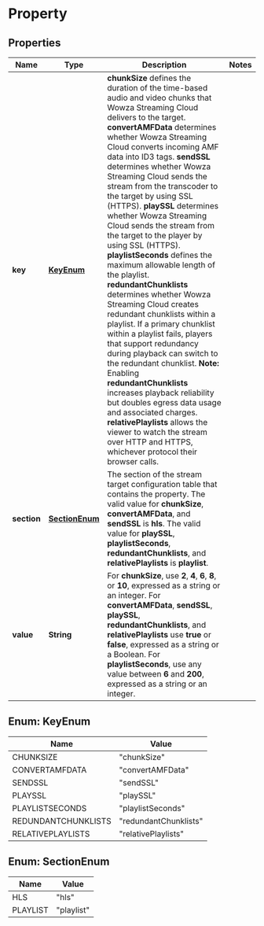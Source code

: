 
# Property

## Properties
Name | Type | Description | Notes
------------ | ------------- | ------------- | -------------
**key** | [**KeyEnum**](#KeyEnum) | **chunkSize** defines the duration of the time-based audio and video chunks that Wowza Streaming Cloud delivers to the target.  **convertAMFData** determines whether Wowza Streaming Cloud converts incoming AMF data into ID3 tags.  **sendSSL** determines whether Wowza Streaming Cloud sends the stream from the transcoder to the target by using SSL (HTTPS).  **playSSL** determines whether Wowza Streaming Cloud sends the stream from the target to the player by using SSL (HTTPS).  **playlistSeconds** defines the maximum allowable length of the playlist.  **redundantChunklists** determines whether Wowza Streaming Cloud creates redundant chunklists within a playlist. If a primary chunklist within a playlist fails, players that support redundancy during playback can switch to the redundant chunklist. **Note:** Enabling **redundantChunklists** increases playback reliability but doubles egress data usage and associated charges. **relativePlaylists** allows the viewer to watch the stream over HTTP and HTTPS, whichever protocol their browser calls. | 
**section** | [**SectionEnum**](#SectionEnum) | The section of the stream target configuration table that contains the property.  The valid value for **chunkSize**, **convertAMFData**, and **sendSSL** is **hls**.  The valid value for **playSSL**, **playlistSeconds**, **redundantChunklists**, and **relativePlaylists** is **playlist**. | 
**value** | **String** | For **chunkSize**, use **2**, **4**, **6**, **8**, or **10**, expressed as a string or an integer.  For **convertAMFData**, **sendSSL**, **playSSL**, **redundantChunklists**, and **relativePlaylists** use **true** or **false**, expressed as a string or a Boolean.  For **playlistSeconds**, use any value between **6** and **200**, expressed as a string or an integer. | 


<a name="KeyEnum"></a>
## Enum: KeyEnum
Name | Value
---- | -----
CHUNKSIZE | &quot;chunkSize&quot;
CONVERTAMFDATA | &quot;convertAMFData&quot;
SENDSSL | &quot;sendSSL&quot;
PLAYSSL | &quot;playSSL&quot;
PLAYLISTSECONDS | &quot;playlistSeconds&quot;
REDUNDANTCHUNKLISTS | &quot;redundantChunklists&quot;
RELATIVEPLAYLISTS | &quot;relativePlaylists&quot;


<a name="SectionEnum"></a>
## Enum: SectionEnum
Name | Value
---- | -----
HLS | &quot;hls&quot;
PLAYLIST | &quot;playlist&quot;



